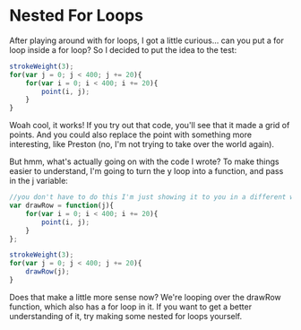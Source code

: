 # Nested For Loops
After playing around with for loops, I got a little curious... can you put a for loop inside a for loop? So I decided to put the idea to the test:
```js
strokeWeight(3);
for(var j = 0; j < 400; j += 20){
    for(var i = 0; i < 400; i += 20){
        point(i, j);
    }
}
```
Woah cool, it works! If you try out that code, you'll see that it made a grid of points. And you could also replace the point with something more interesting, like Preston (no, I'm not trying to take over the world again).

But hmm, what's actually going on with the code I wrote? To make things easier to understand, I'm going to turn the y loop into a function, and pass in the j variable:
```js
//you don't have to do this I'm just showing it to you in a different way
var drawRow = function(j){
    for(var i = 0; i < 400; i += 20){
        point(i, j);
    }
};

strokeWeight(3);
for(var j = 0; j < 400; j += 20){
    drawRow(j);
}
```
Does that make a little more sense now? We're looping over the drawRow function, which also has a for loop in it. If you want to get a better understanding of it, try making some nested for loops yourself.
